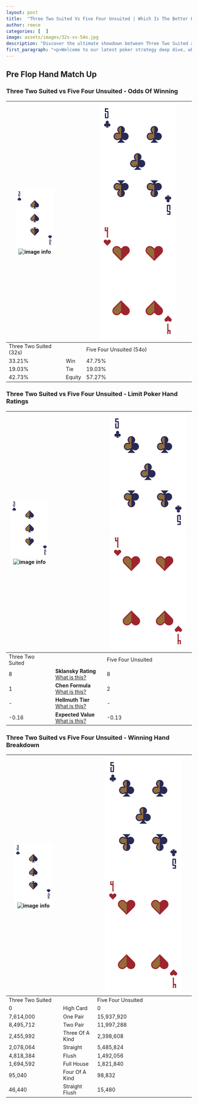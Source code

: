 ```yaml
---
layout: post
title:  "Three Two Suited Vs Five Four Unsuited | Which Is The Better Hand In Poker? A Complete Guide"
author: reece
categories: [  ]
image: assets/images/32s-vs-54o.jpg
description: "Discover the ultimate showdown between Three Two Suited and Five Four Unsuited in poker! Uncover the odds, strategies, and scenarios where one hand triumphs over the other. Get ready to up your poker game with this thrilling analysis."
first_paragraph: "<p>Welcome to our latest poker strategy deep dive, where we're pitting two distinct hands against each other in a high-stakes showdown: Three Two Suited vs Five Four Unsuited.</p><p>In the dynamic world of poker, every decision counts, and knowing which hand holds the upper hand is key to your success at the table.</p><p>In this article, we'll dissect these two hands, explore the scenarios where one dominates the other, and equip you with the knowledge to make strategic choices that can tip the odds in your favor.</p><p>Get ready to unravel the intriguing dynamics of these poker hands and elevate your game to new heights.</p>"
---
```




[comment]: # (sp0)

## Pre Flop Hand Match Up

<div class="table hand-ratings" markdown="1"> 



### Three Two Suited vs Five Four Unsuited - Odds Of Winning


    
| ![image info](assets/images/hand1/3.png) ![image info](assets/images/hand1/2s.png) |  | ![image info](assets/images/hand2/5.png) ![image info](assets/images/hand2/4o.png) |
| -------- | -------- | -------- |
| Three Two Suited (32s) |  | Five Four Unsuited (54o) |
| 33.21% | Win | 47.75% |
| 19.03% | Tie | 19.03% |
| 42.73% | Equity | 57.27% |




[comment]: # (sp1)



### Three Two Suited vs Five Four Unsuited - Limit Poker Hand Ratings


    
| ![image info](assets/images/hand1/3.png) ![image info](assets/images/hand1/2s.png) |  | ![image info](assets/images/hand2/5.png) ![image info](assets/images/hand2/4o.png) |
| -------- | -------- | -------- |
| Three Two Suited |  | Five Four Unsuited |
| 8 | **Sklansky Rating** [What is this?](/sklansky-rating-explained) | 8 |
| 1 | **Chen Formula** [What is this?](/chen-formula-explained) | 2 |
| - | **Hellmuth Tier** [What is this?](/Hellmuth-tier-explained) | - |
| -0.16 | **Expected Value** [What is this?](/expected-value-explained) | -0.13 |




[comment]: # (sp2)



### Three Two Suited vs Five Four Unsuited - Winning Hand Breakdown


    
| ![image info](assets/images/hand1/3.png) ![image info](assets/images/hand1/2s.png) |  | ![image info](assets/images/hand2/5.png) ![image info](assets/images/hand2/4o.png) |
| -------- | -------- | -------- |
| Three Two Suited |  | Five Four Unsuited |
| 0 | High Card | 0 |
| 7,614,000 | One Pair | 15,937,920 |
| 8,495,712 | Two Pair | 11,997,288 |
| 2,455,992 | Three Of A Kind | 2,398,608 |
| 2,078,064 | Straight | 5,485,824 |
| 4,818,384 | Flush | 1,492,056 |
| 1,694,592 | Full House | 1,821,840 |
| 95,040 | Four Of A Kind | 98,832 |
| 46,440 | Straight Flush | 15,480 |




[comment]: # (sp3)



</div>

[comment]: # (sp4)



[comment]: # (sp5)

